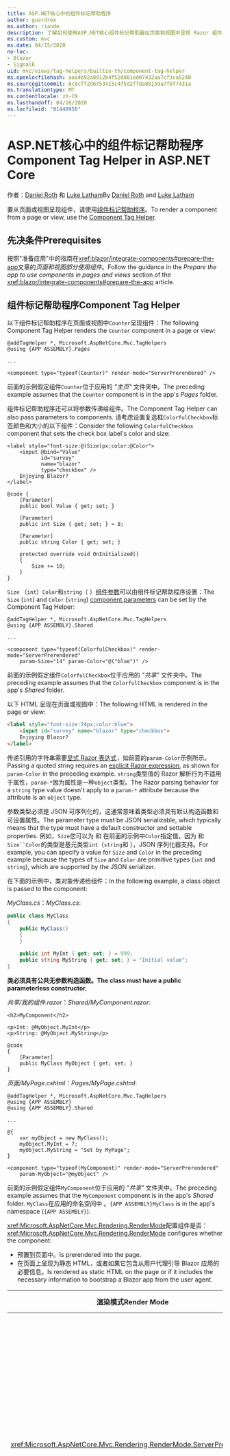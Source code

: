 ```yaml
---
title: ASP.NET核心中的组件标记帮助程序
author: guardrex
ms.author: riande
description: 了解如何使用ASP.NET核心组件标记帮助器在页面和视图中呈现 Razor 组件。
ms.custom: mvc
ms.date: 04/15/2020
no-loc:
- Blazor
- SignalR
uid: mvc/views/tag-helpers/builtin-th/component-tag-helper
ms.openlocfilehash: aaa4b92a8912b4f52d861ed07432aa7cf3ca5240
ms.sourcegitcommit: 6c8cff2d6753415c4f5d2ffda88159a7f6f7431a
ms.translationtype: MT
ms.contentlocale: zh-CN
ms.lasthandoff: 04/16/2020
ms.locfileid: "81440956"
---
```

# <a name="component-tag-helper-in-aspnet-core"></a><span data-ttu-id="b62d3-103">ASP.NET核心中的组件标记帮助程序</span><span class="sxs-lookup"><span data-stu-id="b62d3-103">Component Tag Helper in ASP.NET Core</span></span>

<span data-ttu-id="b62d3-104">作者：[Daniel Roth](https://github.com/danroth27) 和 [Luke Latham](https://github.com/guardrex)</span><span class="sxs-lookup"><span data-stu-id="b62d3-104">By [Daniel Roth](https://github.com/danroth27) and [Luke Latham](https://github.com/guardrex)</span></span>

<span data-ttu-id="b62d3-105">要从页面或视图呈现组件，请使用[组件标记帮助程序](xref:Microsoft.AspNetCore.Mvc.TagHelpers.ComponentTagHelper)。</span><span class="sxs-lookup"><span data-stu-id="b62d3-105">To render a component from a page or view, use the [Component Tag Helper](xref:Microsoft.AspNetCore.Mvc.TagHelpers.ComponentTagHelper).</span></span>

## <a name="prerequisites"></a><span data-ttu-id="b62d3-106">先决条件</span><span class="sxs-lookup"><span data-stu-id="b62d3-106">Prerequisites</span></span>

<span data-ttu-id="b62d3-107">按照"准备应用"中的指南在<xref:blazor/integrate-components#prepare-the-app>文章的*页面和视图部分使用组件*。</span><span class="sxs-lookup"><span data-stu-id="b62d3-107">Follow the guidance in the *Prepare the app to use components in pages and views* section of the <xref:blazor/integrate-components#prepare-the-app> article.</span></span>

## <a name="component-tag-helper"></a><span data-ttu-id="b62d3-108">组件标记帮助程序</span><span class="sxs-lookup"><span data-stu-id="b62d3-108">Component Tag Helper</span></span>

<span data-ttu-id="b62d3-109">以下组件标记帮助程序在页面或视图中`Counter`呈现组件：</span><span class="sxs-lookup"><span data-stu-id="b62d3-109">The following Component Tag Helper renders the `Counter` component in a page or view:</span></span>

```cshtml
@addTagHelper *, Microsoft.AspNetCore.Mvc.TagHelpers
@using {APP ASSEMBLY}.Pages

...

<component type="typeof(Counter)" render-mode="ServerPrerendered" />
```

<span data-ttu-id="b62d3-110">前面的示例假定组件`Counter`位于应用的 *"主页"* 文件夹中。</span><span class="sxs-lookup"><span data-stu-id="b62d3-110">The preceding example assumes that the `Counter` component is in the app's *Pages* folder.</span></span>

<span data-ttu-id="b62d3-111">组件标记帮助程序还可以将参数传递给组件。</span><span class="sxs-lookup"><span data-stu-id="b62d3-111">The Component Tag Helper can also pass parameters to components.</span></span> <span data-ttu-id="b62d3-112">请考虑设置复选框`ColorfulCheckbox`标签颜色和大小的以下组件：</span><span class="sxs-lookup"><span data-stu-id="b62d3-112">Consider the following `ColorfulCheckbox` component that sets the check box label's color and size:</span></span>

```razor
<label style="font-size:@(Size)px;color:@Color">
    <input @bind="Value"
           id="survey" 
           name="blazor" 
           type="checkbox" />
    Enjoying Blazor?
</label>

@code {
    [Parameter]
    public bool Value { get; set; }

    [Parameter]
    public int Size { get; set; } = 8;

    [Parameter]
    public string Color { get; set; }

    protected override void OnInitialized()
    {
        Size += 10;
    }
}
```

<span data-ttu-id="b62d3-113">`Size` （`int`）`Color`和`string`（ ）[组件参数](xref:blazor/components#component-parameters)可以由组件标记帮助程序设置：</span><span class="sxs-lookup"><span data-stu-id="b62d3-113">The `Size` (`int`) and `Color` (`string`) [component parameters](xref:blazor/components#component-parameters) can be set by the Component Tag Helper:</span></span>

```cshtml
@addTagHelper *, Microsoft.AspNetCore.Mvc.TagHelpers
@using {APP ASSEMBLY}.Shared

...

<component type="typeof(ColorfulCheckbox)" render-mode="ServerPrerendered" 
    param-Size="14" param-Color="@("blue")" />
```

<span data-ttu-id="b62d3-114">前面的示例假定组件`ColorfulCheckbox`位于应用的 *"共享"* 文件夹中。</span><span class="sxs-lookup"><span data-stu-id="b62d3-114">The preceding example assumes that the `ColorfulCheckbox` component is in the app's *Shared* folder.</span></span>

<span data-ttu-id="b62d3-115">以下 HTML 呈现在页面或视图中：</span><span class="sxs-lookup"><span data-stu-id="b62d3-115">The following HTML is rendered in the page or view:</span></span>

```html
<label style="font-size:24px;color:blue">
    <input id="survey" name="blazor" type="checkbox">
    Enjoying Blazor?
</label>
```

<span data-ttu-id="b62d3-116">传递引用的字符串需要[显式 Razor 表达式](xref:mvc/views/razor#explicit-razor-expressions)，如前面的`param-Color`示例所示。</span><span class="sxs-lookup"><span data-stu-id="b62d3-116">Passing a quoted string requires an [explicit Razor expression](xref:mvc/views/razor#explicit-razor-expressions), as shown for `param-Color` in the preceding example.</span></span> <span data-ttu-id="b62d3-117">`string`类型值的 Razor 解析行为不适用于属性，`param-*`因为属性是一种`object`类型。</span><span class="sxs-lookup"><span data-stu-id="b62d3-117">The Razor parsing behavior for a `string` type value doesn't apply to a `param-*` attribute because the attribute is an `object` type.</span></span>

<span data-ttu-id="b62d3-118">参数类型必须是 JSON 可序列化的，这通常意味着类型必须具有默认构造函数和可设置属性。</span><span class="sxs-lookup"><span data-stu-id="b62d3-118">The parameter type must be JSON serializable, which typically means that the type must have a default constructor and settable properties.</span></span> <span data-ttu-id="b62d3-119">例如，`Size`您可以为 和 在前面的示例中`Color`指定值，因为 和`Size``Color`的类型是基元类型`int`（`string`和 ），JSON 序列化器支持。</span><span class="sxs-lookup"><span data-stu-id="b62d3-119">For example, you can specify a value for `Size` and `Color` in the preceding example because the types of `Size` and `Color` are primitive types (`int` and `string`), which are supported by the JSON serializer.</span></span>

<span data-ttu-id="b62d3-120">在下面的示例中，类对象传递给组件：</span><span class="sxs-lookup"><span data-stu-id="b62d3-120">In the following example, a class object is passed to the component:</span></span>

<span data-ttu-id="b62d3-121">*MyClass.cs*：</span><span class="sxs-lookup"><span data-stu-id="b62d3-121">*MyClass.cs*:</span></span>

```csharp
public class MyClass
{
    public MyClass()
    {
    }

    public int MyInt { get; set; } = 999;
    public string MyString { get; set; } = "Initial value";
}
```

<span data-ttu-id="b62d3-122">**类必须具有公共无参数构造函数。**</span><span class="sxs-lookup"><span data-stu-id="b62d3-122">**The class must have a public parameterless constructor.**</span></span>

<span data-ttu-id="b62d3-123">*共享/我的组件.razor*：</span><span class="sxs-lookup"><span data-stu-id="b62d3-123">*Shared/MyComponent.razor*:</span></span>

```razor
<h2>MyComponent</h2>

<p>Int: @MyObject.MyInt</p>
<p>String: @MyObject.MyString</p>

@code
{
    [Parameter]
    public MyClass MyObject { get; set; }
}
```

<span data-ttu-id="b62d3-124">*页面/MyPage.cshtml*：</span><span class="sxs-lookup"><span data-stu-id="b62d3-124">*Pages/MyPage.cshtml*:</span></span>

```cshtml
@addTagHelper *, Microsoft.AspNetCore.Mvc.TagHelpers
@using {APP ASSEMBLY}
@using {APP ASSEMBLY}.Shared

...

@{
    var myObject = new MyClass();
    myObject.MyInt = 7;
    myObject.MyString = "Set by MyPage";
}

<component type="typeof(MyComponent)" render-mode="ServerPrerendered" 
    param-MyObject="@myObject" />
```

<span data-ttu-id="b62d3-125">前面的示例假定组件`MyComponent`位于应用的 *"共享"* 文件夹中。</span><span class="sxs-lookup"><span data-stu-id="b62d3-125">The preceding example assumes that the `MyComponent` component is in the app's *Shared* folder.</span></span> <span data-ttu-id="b62d3-126">`MyClass`在应用的命名空间中 。`{APP ASSEMBLY}`</span><span class="sxs-lookup"><span data-stu-id="b62d3-126">`MyClass` is in the app's namespace (`{APP ASSEMBLY}`).</span></span>

<span data-ttu-id="b62d3-127"><xref:Microsoft.AspNetCore.Mvc.Rendering.RenderMode>配置组件是否：</span><span class="sxs-lookup"><span data-stu-id="b62d3-127"><xref:Microsoft.AspNetCore.Mvc.Rendering.RenderMode> configures whether the component:</span></span>

* <span data-ttu-id="b62d3-128">预置到页面中。</span><span class="sxs-lookup"><span data-stu-id="b62d3-128">Is prerendered into the page.</span></span>
* <span data-ttu-id="b62d3-129">在页面上呈现为静态 HTML，或者如果它包含从用户代理引导 Blazor 应用的必要信息。</span><span class="sxs-lookup"><span data-stu-id="b62d3-129">Is rendered as static HTML on the page or if it includes the necessary information to bootstrap a Blazor app from the user agent.</span></span>

| <span data-ttu-id="b62d3-130">渲染模式</span><span class="sxs-lookup"><span data-stu-id="b62d3-130">Render Mode</span></span> | <span data-ttu-id="b62d3-131">说明</span><span class="sxs-lookup"><span data-stu-id="b62d3-131">Description</span></span> |
| ----------- | ----------- |
| <xref:Microsoft.AspNetCore.Mvc.Rendering.RenderMode.ServerPrerendered> | <span data-ttu-id="b62d3-132">将组件呈现为静态 HTML，并包含服务器应用的Blazor标记。</span><span class="sxs-lookup"><span data-stu-id="b62d3-132">Renders the component into static HTML and includes a marker for a Blazor Server app.</span></span> <span data-ttu-id="b62d3-133">当用户代理启动时，此标记用于引导Blazor应用。</span><span class="sxs-lookup"><span data-stu-id="b62d3-133">When the user-agent starts, this marker is used to bootstrap a Blazor app.</span></span> |
| <xref:Microsoft.AspNetCore.Mvc.Rendering.RenderMode.Server> | <span data-ttu-id="b62d3-134">渲染服务器应用的Blazor标记。</span><span class="sxs-lookup"><span data-stu-id="b62d3-134">Renders a marker for a Blazor Server app.</span></span> <span data-ttu-id="b62d3-135">不包括组件的输出。</span><span class="sxs-lookup"><span data-stu-id="b62d3-135">Output from the component isn't included.</span></span> <span data-ttu-id="b62d3-136">当用户代理启动时，此标记用于引导Blazor应用。</span><span class="sxs-lookup"><span data-stu-id="b62d3-136">When the user-agent starts, this marker is used to bootstrap a Blazor app.</span></span> |
| <xref:Microsoft.AspNetCore.Mvc.Rendering.RenderMode.Static> | <span data-ttu-id="b62d3-137">将组件呈现为静态 HTML。</span><span class="sxs-lookup"><span data-stu-id="b62d3-137">Renders the component into static HTML.</span></span> |

<span data-ttu-id="b62d3-138">虽然页面和视图可以使用组件，但事实并非如此。</span><span class="sxs-lookup"><span data-stu-id="b62d3-138">While pages and views can use components, the converse isn't true.</span></span> <span data-ttu-id="b62d3-139">组件无法使用特定于视图和页面的功能，如部分视图和节。</span><span class="sxs-lookup"><span data-stu-id="b62d3-139">Components can't use view- and page-specific features, such as partial views and sections.</span></span> <span data-ttu-id="b62d3-140">要使用组件中部分视图的逻辑，将部分视图逻辑分解到组件中。</span><span class="sxs-lookup"><span data-stu-id="b62d3-140">To use logic from a partial view in a component, factor out the partial view logic into a component.</span></span>

<span data-ttu-id="b62d3-141">不支持从静态 HTML 页呈现服务器组件。</span><span class="sxs-lookup"><span data-stu-id="b62d3-141">Rendering server components from a static HTML page isn't supported.</span></span>

## <a name="additional-resources"></a><span data-ttu-id="b62d3-142">其他资源</span><span class="sxs-lookup"><span data-stu-id="b62d3-142">Additional resources</span></span>

* <xref:Microsoft.AspNetCore.Mvc.TagHelpers.ComponentTagHelper>
* <xref:mvc/views/tag-helpers/intro>
* <xref:blazor/components>
